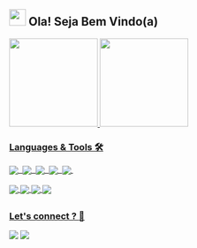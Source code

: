 <span align="left">
  
## <img src="https://raw.githubusercontent.com/iampavangandhi/iampavangandhi/master/gifs/Hi.gif" width="30px"> Ola! Seja Bem Vindo(a)
 </h2>
</span>

<div>
  <a href="https://github.com/phenricks">
  <img height="160em" src="https://github-readme-stats.vercel.app/api?username=phenricks&show_icons=true&theme=tokyonight"/>
  <img height="160em" src="https://github-readme-stats.vercel.app/api/top-langs/?username=phenricks&layout=compact&langs_count=16&theme=tokyonight"/>
</div>
  
  
  
<div style="display: inline_block">
  
  ### Languages & Tools 🛠️
  
  <img align="center" src="https://img.shields.io/badge/Python-3776AB?style=for-the-badge&logo=python&logoColor=white">&nbsp;
  <img align="center" src="https://img.shields.io/badge/JavaScript-323330?style=for-the-badge&logo=javascript&logoColor=F7DF1E">&nbsp;
  <img align="center" src="https://img.shields.io/badge/HTML5-E34F26?style=for-the-badge&logo=html5&logoColor=white">&nbsp;
  <img align="center" src="https://img.shields.io/badge/CSS3-1572B6?style=for-the-badge&logo=css3&logoColor=white">&nbsp;
  <img align="center" src="https://img.shields.io/badge/Django-092E20?style=for-the-badge&logo=django&logoColor=green">&nbsp;
  <br>    
  <img align="center" src="https://img.shields.io/badge/Git-F05032?style=for-the-badge&logo=git&logoColor=white">
  <img align="center" src="https://img.shields.io/badge/Visual_Studio_Code-0078D4?style=for-the-badge&logo=visual%20studio%20code&logoColor=white">
  <img align="center" src="https://img.shields.io/badge/Ubuntu-E95420?style=for-the-badge&logo=ubuntu&logoColor=white">
  <img align="center" src="https://img.shields.io/badge/Shell_Script-121011?style=for-the-badge&logo=gnu-bash&logoColor=white">
  
</div>
  
  ##
  ### Let's connect ? :handshake:
<div style="display: inline_block">
  <a href=""><img src="https://img.shields.io/badge/LinkedIn-0077B5?style=for-the-badge&logo=linkedin&logoColor=white"></a>
  <a href="mailto:pedrohricksilva@gmail.com" target="_blank"><img src="https://img.shields.io/badge/pedrohricksilva@gmail.com-D14836?style=for-the-badge&logo=gmail&logoColor=white"><a/>
</div>
<!--
**phenricks/phenricks** is a ✨ _special_ ✨ repository because its `README.md` (this file) appears on your GitHub profile.

Here are some ideas to get you started:

- 🔭 I’m currently working on ...
- 🌱 I’m currently learning ...
- 👯 I’m looking to collaborate on ...
- 🤔 I’m looking for help with ...
- 💬 Ask me about ...
- 📫 How to reach me: ...
- 😄 Pronouns: ...
- ⚡ Fun fact: ...
-->

